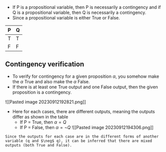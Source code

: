 - If P is a propositional variable, then P is necessarily a contingency and if Q is a propositional variable, then Q is necessarily a contingency.
- Since a propositional variable is either True or False.

| P   | Q   |
|:--- |:--- |
| T   | T   |
| F   | F   |

## Contingency verification

- To verify for contingency for a given proposition $\alpha$, you somehow make the $\alpha$ True and also make the $\alpha$ False.
- If there is at least one True output and one False output, then the given proposition is a contingency.

![[Pasted image 20230912192821.png]]

- Here for each cases, there are different outputs, meaning the outputs differ as shown in the table
	- If P = True, then $\alpha = Q$
	- If P = False, then $\alpha = \neg Q$
![[Pasted image 20230912194306.png]]

```ad-help
Since the outputs for each case are in the different forms of another variable (q and $\neg$ q), it can be inferred that there are mixed outputs (both True and False).
```

